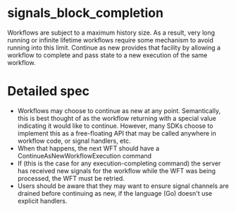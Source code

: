 # signals_block_completion

Workflows are subject to a maximum history size. As a result, very long running or
infinite lifetime workflows require some mechanism to avoid running into this limit.
Continue as new provides that facility by allowing a workflow to complete and pass
state to a new execution of the same workflow.


# Detailed spec

* Workflows may choose to continue as new at any point. Semantically, this is best thought
  of as the workflow returning with a special value indicating it would like to continue.
  However, many SDKs choose to implement this as a free-floating API that may be called anywhere
  in workflow code, or signal handlers, etc.
* When that happens, the next WFT should have a ContinueAsNewWorkflowExecution command
* If (this is the case for any execution-completing command) the server has received new signals
  for the workflow while the WFT was being processed, the WFT must be retried.
* Users should be aware that they may want to ensure signal channels are drained before
  continuing as new, if the language (Go) doesn't use explicit handlers.
